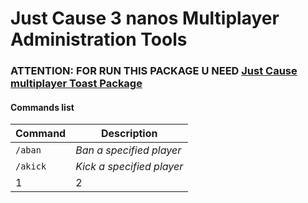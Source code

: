 # Just Cause 3 nanos Multiplayer Administration Tools

### ATTENTION: FOR RUN THIS PACKAGE U NEED [Just Cause multiplayer Toast Package](https://github.com/Daranix/jcmp-toast)


#### Commands list

Command | Description 
--- | --- 
`/aban` | *Ban a specified player* 
`/akick` | *Kick a specified player* 
1 | 2 
